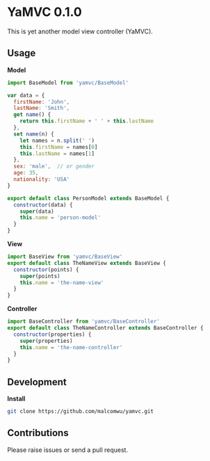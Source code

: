 # YaMVC 0.1.0
This is yet another model view controller (YaMVC).

## Usage
**Model**
```js
import BaseModel from 'yamvc/BaseModel'

var data = {
  firstName: 'John',
  lastName: 'Smith',
  get name() {
    return this.firstName + ' ' + this.lastName
  },
  set name(n) {
    let names = n.split(' ')
    this.firstName = names[0]
    this.lastName = names[1]
  },
  sex: 'male',  // or gender
  age: 35,
  nationality: 'USA'
}

export default class PersonModel extends BaseModel {
  constructor(data) {
    super(data)
    this.name = 'person-model'
  }
}
```

**View**
```js
import BaseView from 'yamvc/BaseView'
export default class TheNameView extends BaseView {
  constructor(points) {
    super(points)
    this.name = 'the-name-view'
  }
}
```

**Controller**
```js
import BaseController from 'yamvc/BaseController'
export default class TheNameController extends BaseController {
  constructor(properties) {
    super(properties)
    this.name = 'the-name-controller'
  }
}
```

## Development
**Install**
```sh
git clone https://github.com/malcomwu/yamvc.git
```

## Contributions
Please raise issues or send a pull request.
